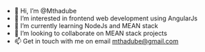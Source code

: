 - 👋 Hi, I’m @Mthadube
- 👀 I’m interested in frontend web development using AngularJs
- 🌱 I’m currently learning NodeJs and MEAN stack
- 💞️ I’m looking to collaborate on MEAN stack projects
- 📫 Get in touch with me on email mthadube@gmail.com

<!---
Mthadube/Mthadube is a ✨ special ✨ repository because its `README.md` (this file) appears on your GitHub profile.
You can click the Preview link to take a look at your changes.
--->
